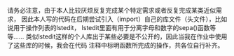 请务必注意，由于本人比较厌烦反复完成某个特定需求或者反复完成某类近似需求，
因此本人写的代码在后期尝试引入（import）自己的库文件（头文件），比如说用于操作列表的lstedit，
lstedit里面有用于分离字母和数字的sepa()函数等等……
类似lstedit这样的个人库出于某些必要是不公开的，因此当我在作业中使用了这些库的时候，我会在代码
注释中标明函数所完成的操作，共各位自行补齐。

